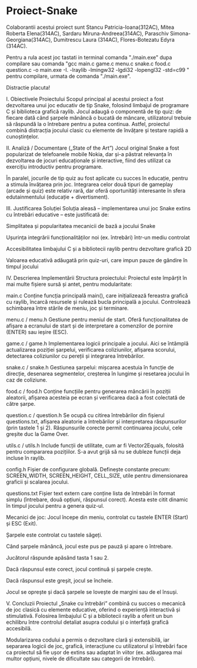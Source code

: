 # Proiect-Snake
Colaborantii acestui proiect sunt Stancu Patricia-Ioana(312AC), Mitea Roberta Elena(314AC), Sardaru Miruna-Andreea(314AC), Paraschiv Simona-Georgiana(314AC), Dumitrescu Laura (314AC), Flores-Botezatu Edyra (314AC).

Pentru a rula acest joc tastati in terminal comanda "./main.exe" dupa compilare sau comanda "gcc main.c game.c menu.c snake.c food.c question.c -o main.exe -I. -lraylib -lmingw32 -lgdi32 -lopengl32 -std=c99
" pentru compilare, urmata de comanda "./main.exe".

Distractie placuta!

I. Obiectivele Proiectului
Scopul principal al acestui proiect a fost dezvoltarea unui joc educativ de tip Snake, folosind limbajul de programare C și biblioteca grafică raylib. Jocul adaugă o componentă de tip quiz: de fiecare dată când șarpele mănâncă o bucată de mâncare, utilizatorul trebuie să răspundă la o întrebare pentru a putea continua. Astfel, proiectul combină distracția jocului clasic cu elemente de învățare și testare rapidă a cunoștințelor.

II. Analiză / Documentare („State of the Art”)
Jocul original Snake a fost popularizat de telefoanele mobile Nokia, dar și-a păstrat relevanța în dezvoltarea de jocuri educaționale și interactive, fiind des utilizat ca exercițiu introductiv pentru programare.

În paralel, jocurile de tip quiz au fost aplicate cu succes în educație, pentru a stimula învățarea prin joc. Integrarea celor două tipuri de gameplay (arcade și quiz) este relativ rară, dar oferă oportunități interesante în sfera edutainmentului (educație + divertisment).

III. Justificarea Soluției
Soluția aleasă – implementarea unui joc Snake extins cu întrebări educative – este justificată de:

Simplitatea și popularitatea mecanicii de bază a jocului Snake

Ușurința integrării funcționalităților noi (ex. întrebări) într-un mediu controlat

Accesibilitatea limbajului C și a bibliotecii raylib pentru dezvoltare grafică 2D

Valoarea educativă adăugată prin quiz-uri, care impun pauze de gândire în timpul jocului

IV. Descrierea Implementării
Structura proiectului:
Proiectul este împărțit în mai multe fișiere sursă și antet, pentru modularitate:

main.c
Conține funcția principală main(), care inițializează fereastra grafică cu raylib, încarcă resursele și rulează bucla principală a jocului. Controlează schimbarea între stările de meniu, joc și terminare.

menu.c / menu.h
Gestiune pentru meniul de start. Oferă funcționalitatea de afișare a ecranului de start și de interpretare a comenzilor de pornire (ENTER) sau ieșire (ESC).

game.c / game.h
Implementarea logicii principale a jocului. Aici se întâmplă actualizarea poziției șarpelui, verificarea coliziunilor, afișarea scorului, detectarea coliziunilor cu pereții și integrarea întrebărilor.

snake.c / snake.h
Gestiunea șarpelui: mișcarea acestuia în funcție de direcție, desenarea segmentelor, creșterea în lungime și resetarea jocului în caz de coliziune.

food.c / food.h
Conține funcțiile pentru generarea mâncării în poziții aleatorii, afișarea acesteia pe ecran și verificarea dacă a fost colectată de către șarpe.

question.c / question.h
Se ocupă cu citirea întrebărilor din fișierul questions.txt, afișarea aleatorie a întrebărilor și interpretarea răspunsurilor (prin tastele 1 și 2). Răspunsurile corecte permit continuarea jocului, cele greșite duc la Game Over.

utils.c / utils.h
Include funcții de utilitate, cum ar fi Vector2Equals, folosită pentru compararea pozițiilor. S-a avut grijă să nu se dubleze funcții deja incluse în raylib.

config.h
Fișier de configurare globală. Definește constante precum: SCREEN_WIDTH, SCREEN_HEIGHT, CELL_SIZE, utile pentru dimensionarea graficii și scalarea jocului.

questions.txt
Fișier text extern care conține lista de întrebări în format simplu (întrebare, două opțiuni, răspunsul corect). Acesta este citit dinamic în timpul jocului pentru a genera quiz-ul.

Mecanici de joc:
Jocul începe din meniu, controlat cu tastele ENTER (Start) și ESC (Exit).

Șarpele este controlat cu tastele săgeți.

Când șarpele mănâncă, jocul este pus pe pauză și apare o întrebare.

Jucătorul răspunde apăsând tasta 1 sau 2.

Dacă răspunsul este corect, jocul continuă și șarpele crește.

Dacă răspunsul este greșit, jocul se încheie.

Jocul se oprește și dacă șarpele se lovește de margini sau de el însuși.

V. Concluzii
Proiectul „Snake cu întrebări” combină cu succes o mecanică de joc clasică cu elemente educative, oferind o experiență interactivă și stimulativă. Folosirea limbajului C și a bibliotecii raylib a oferit un bun echilibru între controlul detaliat asupra codului și o interfață grafică accesibilă.

Modularizarea codului a permis o dezvoltare clară și extensibilă, iar separarea logicii de joc, grafică, interacțiune cu utilizatorul și întrebări face ca proiectul să fie ușor de extins sau adaptat în viitor (ex. adăugarea mai multor opțiuni, nivele de dificultate sau categorii de întrebări).
